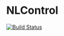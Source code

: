 # NLControl

[![Build Status](https://github.com/qmarcou/NLControl.jl/actions/workflows/CI.yml/badge.svg?branch=main)](https://github.com/qmarcou/NLControl.jl/actions/workflows/CI.yml?query=branch%3Amain)
